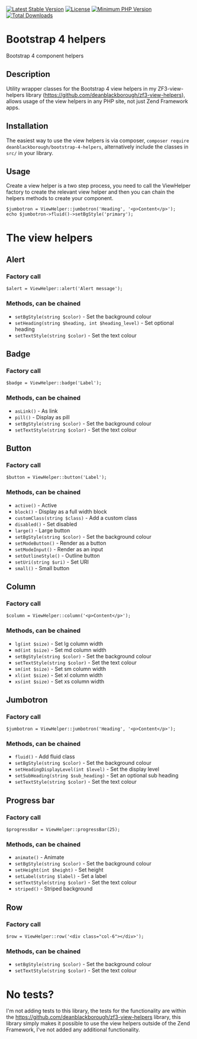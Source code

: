 [![Latest Stable Version](https://img.shields.io/packagist/v/deanblackborough/bootstrap-4-helpers.svg?style=flat-square)](https://packagist.org/packages/deanblackborough/bootstrap-4-helpers)
[![License](https://img.shields.io/badge/license-MIT-blue.svg)](https://github.com/deanblackborough/bootstrap-4-helpers/blob/master/LICENSE)
[![Minimum PHP Version](https://img.shields.io/badge/php-%3E%3D%207.0-8892BF.svg)](https://php.net/)
[![Total Downloads](https://img.shields.io/packagist/dt/deanblackborough/bootstrap-4-helpers.svg?style=flat-square)](https://packagist.org/packages/deanblackborough/bootstrap-4-helpers)

# Bootstrap 4 helpers

Bootstrap 4 component helpers

## Description

Utility wrapper classes for the Bootstrap 4 view helpers in my ZF3-view-helpers library 
(https://github.com/deanblackborough/zf3-view-helpers), allows usage of the view helpers in any PHP site, 
not just Zend Framework apps.

## Installation

The easiest way to use the view helpers is via composer, `composer require deanblackborough/bootstrap-4-helpers`, 
alternatively include the classes in `src/` in your library.

## Usage

Create a view helper is a two step process, you need to call the ViewHelper factory to create the relevant 
view helper and then you can chain the helpers methods to create your component.

```
$jumbotron = ViewHelper::jumbotron('Heading', '<p>Content</p>');
echo $jumbotron->fluid()->setBgStyle('primary');
``` 

# The view helpers

## Alert 

### Factory call

```
$alert = ViewHelper::alert('Alert message');
```

### Methods, can be chained

* ```setBgStyle(string $color)``` - Set the background colour
* ```setHeading(string $heading, int $heading_level)``` - Set optional heading
* ```setTextStyle(string $color)``` - Set the text colour

## Badge 

### Factory call

```
$badge = ViewHelper::badge('Label');
```

### Methods, can be chained

* ```asLink()``` - As link
* ```pill()``` - Display as pill
* ```setBgStyle(string $color)``` - Set the background colour
* ```setTextStyle(string $color)``` - Set the text colour

## Button 

### Factory call

```
$button = ViewHelper::button('Label');
```

### Methods, can be chained

* ```active()``` - Active
* ```block()``` - Display as a full width block
* ```customClass(string $class)``` - Add a custom class
* ```disabled()``` - Set disabled
* ```large()``` - Large button
* ```setBgStyle(string $color)``` - Set the background colour
* ```setModeButton()``` -  Render as a button
* ```setModeInput()``` - Render as an input
* ```setOutlineStyle()``` - Outline button
* ```setUri(string $uri)``` - Set URI
* ```small()``` - Small button

## Column 

### Factory call

```
$column = ViewHelper::column('<p>Content</p>');
```

### Methods, can be chained

* ```lg(int $size)``` - Set lg column width
* ```md(int $size)``` - Set md column width
* ```setBgStyle(string $color)``` - Set the background colour
* ```setTextStyle(string $color)``` - Set the text colour
* ```sm(int $size)``` - Set sm column width
* ```xl(int $size)``` - Set xl column width
* ```xs(int $size)``` - Set xs column width

## Jumbotron 

### Factory call

```
$jumbotron = ViewHelper::jumbotron('Heading', '<p>Content</p>');
```

### Methods, can be chained

* ```fluid()``` - Add fluid class
* ```setBgStyle(string $color)``` - Set the background colour
* ```setHeadingDisplayLevel(int $level)``` - Set the display level
* ```setSubHeading(string $sub_heading)``` - Set an optional sub heading
* ```setTextStyle(string $color)``` - Set the text colour

## Progress bar 

### Factory call

```
$progressBar = ViewHelper::progressBar(25);
```

### Methods, can be chained

* ```animate()``` - Animate
* ```setBgStyle(string $color)``` - Set the background colour
* ```setHeight(int $height)``` - Set height
* ```setLabel(string $label)``` - Set a label
* ```setTextStyle(string $color)``` - Set the text colour
* ```striped()``` - Striped background

## Row 

### Factory call

```
$row = ViewHelper::row('<div class="col-6"></div>');
```

### Methods, can be chained

* ```setBgStyle(string $color)``` - Set the background colour
* ```setTextStyle(string $color)``` - Set the text colour

# No tests?

I'm not adding tests to this library, the tests for the functionality are within the 
https://github.com/deanblackborough/zf3-view-helpers library, this library simply makes it possible to use 
the view helpers outside of the Zend Framework, I've not added any additional functionality.

